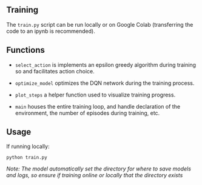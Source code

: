 ## Training

The `train.py` script can be run locally or on Google Colab (transferring the code to an ipynb is recommended).

## Functions

* `select_action` is implements an epsilon greedy algorithm during training so and facilitates action choice.

* `optimize_model` optimizes the DQN network during the training process.

* `plot_steps` a helper function used to visualize training progress.

* `main` houses the entire training loop, and handle declaration of the environment, the number of episodes during training, etc.

## Usage

If running locally:
```
python train.py
```
_Note: The model automatically set the directory for where to save models and logs, so ensure if training online or locally that the directory exists_

